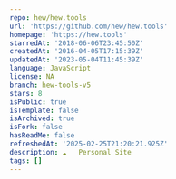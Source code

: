 ```yaml
---
repo: hew/hew.tools
url: 'https://github.com/hew/hew.tools'
homepage: 'https://hew.tools'
starredAt: '2018-06-06T23:45:50Z'
createdAt: '2016-04-05T17:15:39Z'
updatedAt: '2023-05-04T11:45:39Z'
language: JavaScript
license: NA
branch: hew-tools-v5
stars: 8
isPublic: true
isTemplate: false
isArchived: true
isFork: false
hasReadMe: false
refreshedAt: '2025-02-25T21:20:21.925Z'
description: ☁️   Personal Site
tags: []
---
```


